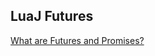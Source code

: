 ## LuaJ Futures

[What are Futures and Promises?](https://en.wikipedia.org/wiki/Futures_and_promises)
